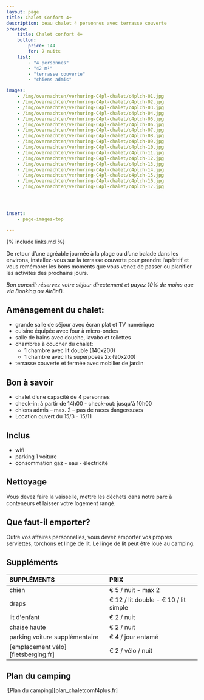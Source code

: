 ```yaml
---
layout: page
title: Chalet Confort 4+
description: beau chalet 4 personnes avec terrasse couverte
preview:
    title: Chalet confort 4+
    button:
        price: 144
        for: 2 nuits
    list:
        - "4 personnes"
        - "42 m²"
        - "terrasse couverte"
        - "chiens admis"

images:
    - /img/overnachten/verhuring-C4pl-chalet/c4plch-01.jpg
    - /img/overnachten/verhuring-C4pl-chalet/c4plch-02.jpg
    - /img/overnachten/verhuring-C4pl-chalet/c4plch-03.jpg
    - /img/overnachten/verhuring-C4pl-chalet/c4plch-04.jpg
    - /img/overnachten/verhuring-C4pl-chalet/c4plch-05.jpg
    - /img/overnachten/verhuring-C4pl-chalet/c4plch-06.jpg
    - /img/overnachten/verhuring-C4pl-chalet/c4plch-07.jpg
    - /img/overnachten/verhuring-C4pl-chalet/c4plch-08.jpg
    - /img/overnachten/verhuring-C4pl-chalet/c4plch-09.jpg
    - /img/overnachten/verhuring-C4pl-chalet/c4plch-10.jpg
    - /img/overnachten/verhuring-C4pl-chalet/c4plch-11.jpg
    - /img/overnachten/verhuring-C4pl-chalet/c4plch-12.jpg
    - /img/overnachten/verhuring-C4pl-chalet/c4plch-13.jpg
    - /img/overnachten/verhuring-C4pl-chalet/c4plch-14.jpg
    - /img/overnachten/verhuring-C4pl-chalet/c4plch-15.jpg
    - /img/overnachten/verhuring-C4pl-chalet/c4plch-16.jpg
    - /img/overnachten/verhuring-C4pl-chalet/c4plch-17.jpg




insert:
    - page-images-top

---
```


{% include links.md %}

De retour d’une agréable journée à la plage ou d’une balade dans les environs, installez-vous sur la terrasse couverte pour prendre l’apéritif et vous remémorer les bons moments que vous venez de passer ou planifier les activités des prochains jours.  

*Bon conseil: réservez votre séjour directement et payez 10% de moins que via Booking ou AirBnB.*

## Aménagement du chalet:

- grande salle de séjour avec écran plat et TV numérique
- cuisine équipée avec four à micro-ondes
- salle de bains avec douche, lavabo et toilettes
- chambres à coucher du chalet:
    - 1 chambre avec lit double (140x200)
    - 1 chambre avec lits superposés 2x (90x200)
- terrasse couverte et fermée avec mobilier de jardin

## Bon à savoir

- chalet d’une capacité de 4 personnes
- check-in: à partir de 14h00 - check-out: jusqu'à 10h00
- chiens admis – max. 2 – pas de races dangereuses
- Location ouvert du 15/3 - 15/11

## Inclus
- wifi
- parking 1 voiture
- consommation gaz - eau - électricité

## Nettoyage
Vous devez faire la vaisselle, mettre les déchets dans notre parc à conteneurs et laisser votre logement rangé.


## Que faut-il emporter?
Outre vos affaires personnelles, vous devez emporter vos propres serviettes, torchons et linge de lit.
Le linge de lit peut être loué au camping.


## Suppléments

SUPPLÉMENTS               | PRIX
:-------------------|:-----------|
chien               | € 5 / nuit - max 2
draps               | € 12 / lit double - € 10 / lit simple
lit d'enfant        | € 2 / nuit
chaise haute        | € 2 / nuit
parking voiture supplémentaire  | € 4 / jour entamé
[emplacement vélo][fietsberging.fr]| € 2 / vélo / nuit



## Plan du camping

![Plan du camping][plan_chaletcomf4plus.fr]
